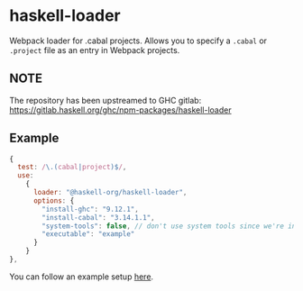 # haskell-loader

Webpack loader for .cabal projects. Allows you to specify a `.cabal` or `.project` file as an entry in Webpack projects.

## NOTE
The repository has been upstreamed to GHC gitlab: https://gitlab.haskell.org/ghc/npm-packages/haskell-loader

## Example

```js
{
  test: /\.(cabal|project)$/,
  use: 
    {
      loader: "@haskell-org/haskell-loader",
      options: {
        "install-ghc": "9.12.1",
        "install-cabal": "3.14.1.1",
        "system-tools": false, // don't use system tools since we're installing local ones
        "executable": "example"
      }
    }
},
```

You can follow an example setup [here](https://github.com/Swordlash/haskell-loader-example/).
